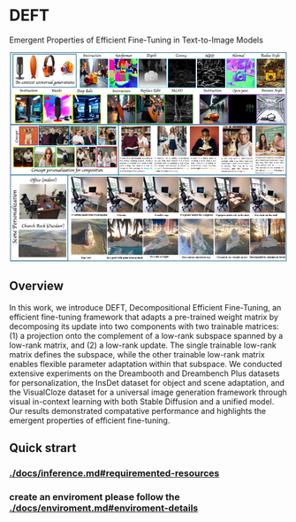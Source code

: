 # DEFT
Emergent Properties of Efficient Fine-Tuning in Text-to-Image Models

![Emergent Properties of Efficient Fine-Tuning in Text-to-Image Models](assets/teaser.png)

## Overview
In this work, we introduce DEFT, Decompositional Efficient Fine-Tuning, an efficient fine-tuning
framework that adapts a pre-trained weight matrix by decomposing its update into
two components with two trainable matrices: (1) a projection onto the complement
of a low-rank subspace spanned by a low-rank matrix, and (2) a low-rank update.
The single trainable low-rank matrix defines the subspace, while the other trainable
low-rank matrix enables flexible parameter adaptation within that subspace. We
conducted extensive experiments on the Dreambooth and Dreambench Plus datasets
for personalization, the InsDet dataset for object and scene adaptation, and the
VisualCloze dataset for a universal image generation framework through visual
in-context learning with both Stable Diffusion and a unified model. Our results
demonstrated compatative performance and highlights the emergent properties of
efficient fine-tuning.

## Quick strart
### [./docs/inference.md#requiremented-resources](https://github.com/VectorSpaceLab/OmniGen/blob/main/docs/inference.md#requiremented-resources)
### create an enviroment please follow the [./docs/enviroment.md#enviroment-details](doc)